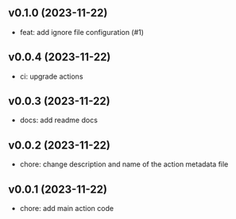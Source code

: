 ## v0.1.0 (2023-11-22)


- feat: add ignore file configuration (#1)

## v0.0.4 (2023-11-22)


- ci: upgrade actions

## v0.0.3 (2023-11-22)


- docs: add readme docs

## v0.0.2 (2023-11-22)


- chore: change description and name of the action metadata file

## v0.0.1 (2023-11-22)


- chore: add main action code
